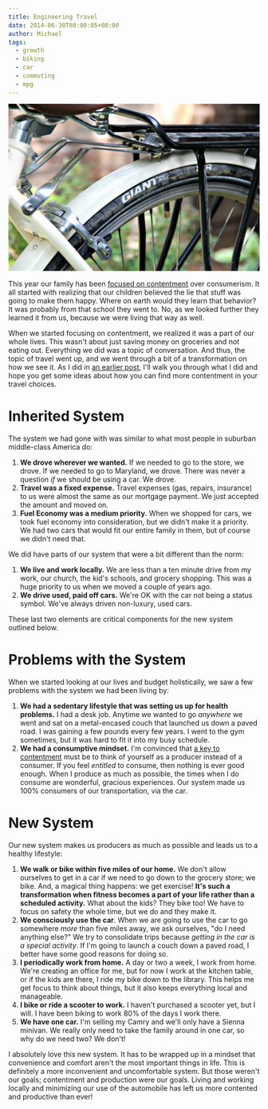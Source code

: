 ```yaml
---
title: Engineering Travel
date: 2014-06-30T08:00:05+00:00
author: Michael
tags:
  - growth
  - biking
  - car
  - commuting
  - mpg
---
```

<div class="full-width">
  <img src="/images/feature-engineering-travel.jpg" alt="Engineering Travel" />
</div>

This year our family has been [focused on contentment](/lowering-expenses-with-contentment/) over consumerism. It all started with realizing that our children believed the lie that stuff was going to make them happy. Where on earth would they learn that behavior? It was probably from that school they went to. No, as we looked further they learned it from us, because we were living that way as well.

When we started focusing on contentment, we realized it was a part of our whole lives. This wasn't about just saving money on groceries and not eating out. Everything we did was a topic of conversation. And thus, the topic of travel went up, and we went through a bit of a transformation on how we see it. As I did in [an earlier post](/engineering-laundry/), I'll walk you through what I did and hope you get some ideas about how you can find more contentment in your travel choices.

# Inherited System

The system we had gone with was similar to what most people in suburban middle-class America do:

  1. **We drove wherever we wanted.** If we needed to go to the store, we drove. If we needed to go to Maryland, we drove. There was never a question _if_ we should be using a car. We drove.
  2. **Travel was a fixed expense.** Travel expenses (gas, repairs, insurance) to us were almost the same as our mortgage payment. We just accepted the amount and moved on.
  3. **Fuel Economy was a medium priority.** When we shopped for cars, we took fuel economy into consideration, but we didn't make it a priority. We had two cars that would fit our entire family in them, but of course we didn't need that.

We did have parts of our system that were a bit different than the norm:

  1. **We live and work locally.** We are less than a ten minute drive from my work, our church, the kid's schools, and grocery shopping. This was a huge priority to us when we moved a couple of years ago.
  2. **We drive used, paid off cars.** We're OK with the car not being a status symbol. We've always driven non-luxury, used cars.

These last two elements are critical components for the new system outlined below.

# Problems with the System

When we started looking at our lives and budget holistically, we saw a few problems with the system we had been living by:

  1. **We had a sedentary lifestyle that was setting us up for health problems.** I had a desk job. Anytime we wanted to go _anywhere_ we went and sat on a metal-encased couch that launched us down a paved road. I was gaining a few pounds every few years. I went to the gym sometimes, but it was hard to fit it into my busy schedule.
  2. **We had a consumptive mindset.** I'm convinced that [a key to contentment](/achievable-contentment/ "Achievable Contentment") must be to think of yourself as a producer instead of a consumer. If you feel _entitled_ to consume, then nothing is ever good enough. When I produce as much as possible, the times when I do consume are wonderful, gracious experiences. Our system made us 100% consumers of our transportation, via the car.

# New System

Our new system makes us producers as much as possible and leads us to a healthy lifestyle:

  1. **We walk or bike within five miles of our home.** We don't allow ourselves to get in a car if we need to go down to the grocery store; we bike. And, a magical thing happens: we get exercise! **It's such a transformation when fitness becomes a part of your life rather than a scheduled activity.** What about the kids? They bike too! We have to focus on safety the whole time, but we do and they make it.
  2. **We consciously use the car**. When we are going to use the car to go somewhere _more_ than five miles away, we ask ourselves, "do I need anything else?" We try to consolidate trips because _getting in the car is a special activity_. If I'm going to launch a couch down a paved road, I better have some good reasons for doing so.
  3. **I periodically work from home.** A day or two a week, I work from home. We're creating an office for me, but for now I work at the kitchen table, or if the kids are there, I ride my bike down to the library. This helps me get focus to think about things, but it also keeps everything local and manageable.
  4. **I bike or ride a scooter to work.** I haven't purchased a scooter yet, but I will. I have been biking to work 80% of the days I work there.
  5. **We have one car.** I'm selling my Camry and we'll only have a Sienna minivan. We really only need to take the family around in one car, so why do we need two? We don't!

I absolutely love this new system. It has to be wrapped up in a mindset that convenience and comfort aren't the most important things in life. This is definitely a more inconvenient and uncomfortable system. But those weren't our goals; contentment and production were our goals. Living and working locally and minimizing our use of the automobile has left us more contented and productive than ever!